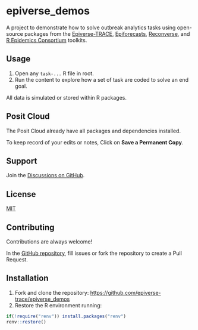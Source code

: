 # epiverse_demos

A project to demonstrate how to solve outbreak analytics tasks
using open-source packages from the 
[Epiverse-TRACE](https://epiverse-trace.github.io/),
[Epiforecasts](https://epiforecasts.io/), 
[Reconverse](https://www.reconverse.org/),
and [R Epidemics Consortium](https://www.repidemicsconsortium.org/projects/)
toolkits.

## Usage

1. Open any `task-...` R file in root.
2. Run the content to explore how a set of task are coded to solve an end goal.

All data is simulated or stored within R packages.


## Posit Cloud

The Posit Cloud already have all packages and dependencies installed. 

To keep record of your edits or notes,
Click on **Save a Permanent Copy**.


## Support

Join the [Discussions on GitHub](https://github.com/orgs/epiverse-trace/discussions).


## License

[MIT](https://choosealicense.com/licenses/mit/)


## Contributing

Contributions are always welcome!

In the [GitHub repository](https://github.com/epiverse-trace/epiverse_demos), 
fill issues or fork the repository to create a Pull Request. 

<!--
See `contributing.md` for ways to get started.

Please adhere to this project's `code of conduct`.
-->

## Installation

1. Fork and clone the repository: <https://github.com/epiverse-trace/epiverse_demos>
2. Restore the R environment running:

```r
if(!require("renv")) install.packages("renv")
renv::restore()
```
